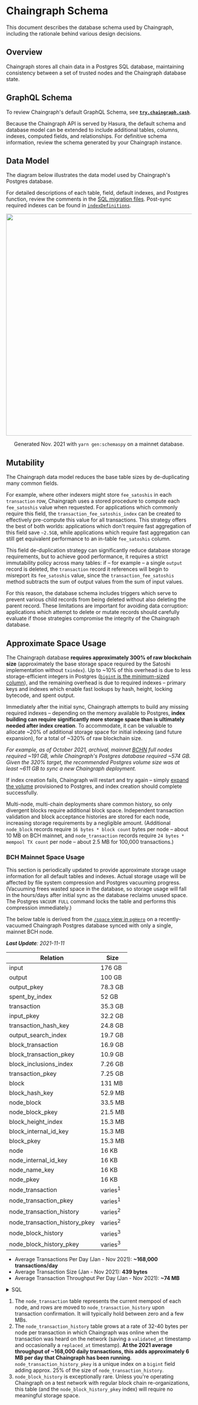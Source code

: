 # Chaingraph Schema

This document describes the database schema used by Chaingraph, including the rationale behind various design decisions.

## Overview

Chaingraph stores all chain data in a Postgres SQL database, maintaining consistency between a set of trusted nodes and the Chaingraph database state.

## GraphQL Schema

To review Chaingraph's default GraphQL Schema, see [**`try.chaingraph.cash`**](https://try.chaingraph.cash).

Because the Chaingraph API is served by Hasura, the default schema and database model can be extended to include additional tables, columns, indexes, computed fields, and relationships. For definitive schema information, review the schema generated by your Chaingraph instance.

## Data Model

The diagram below illustrates the data model used by Chaingraph's Postgres database.

For detailed descriptions of each table, field, default indexes, and Postgres function, review the comments in the [SQL migration files](../images/hasura/hasura-data/migrations/default). Post-sync required indexes can be found in [`indexDefinitions`](../src/components/db-utils.ts).

<!-- Generated using `yarn gen:schemaspy` on a database synced to mainnet -->

<p align="center"><img width="600" src="./schema.png" /></p>
<p align="center">Generated Nov. 2021 with <code>yarn gen:schemaspy</code> on a mainnet database.</p>

## Mutability

The Chaingraph data model reduces the base table sizes by de-duplicating many common fields.

For example, where other indexers might store `fee_satoshis` in each `transaction` row, Chaingraph uses a stored procedure to compute each `fee_satoshis` value when requested. For applications which commonly require this field, the `transaction_fee_satoshis_index` can be created to effectively pre-compute this value for all transactions. This strategy offers the best of both worlds: applications which don't require fast aggregation of this field save `~2.5GB`, while applications which require fast aggregation can still get equivalent performance to an in-table `fee_satoshis` column.

This field de-duplication strategy can significantly reduce database storage requirements, but to achieve good performance, it requires a strict immutability policy across many tables: if – for example – a single `output` record is deleted, the `transaction` record it references will begin to misreport its `fee_satoshis` value, since the `transaction_fee_satoshis` method subtracts the sum of output values from the sum of input values.

For this reason, the database schema includes triggers which serve to prevent various child records from being deleted without also deleting the parent record. These limitations are important for avoiding data corruption: applications which attempt to delete or mutate records should carefully evaluate if those strategies compromise the integrity of the Chaingraph database.

<!-- TODO: additional triggers to prevent corruption via deletions -->

## Approximate Space Usage

The Chaingraph database **requires approximately 300% of raw blockchain size** (approximately the base storage space required by the Satoshi implementation without `txindex`). Up to ~10% of this overhead is due to less storage-efficient integers in Postgres ([`bigint` is the minimum-sized column](../.github/CONTRIBUTING.md#use-of-bigint-for-uint32-in-postgres)), and the remaining overhead is due to required indexes – primary keys and indexes which enable fast lookups by hash, height, locking bytecode, and spent output.

Immediately after the initial sync, Chaingraph attempts to build any missing required indexes – depending on the memory available to Postgres, **index building can require significantly more storage space than is ultimately needed after index creation**. To accommodate, it can be valuable to allocate ~20% of additional storage space for initial indexing (and future expansion), for a total of ~320% of raw blockchain size.

_For example, as of October 2021, archival, mainnet [BCHN](https://bitcoincashnode.org/) full nodes required ~191 GB, while Chaingraph's Postgres database required ~574 GB. Given the 320% target, the recommended Postgres volume size was at least ~611 GB to sync a new Chaingraph deployment._

If index creation fails, Chaingraph will restart and try again – simply [expand the volume](../charts/chaingraph/readme.md#expanding-volumes) provisioned to Postgres, and index creation should complete successfully.

Multi-node, multi-chain deployments share common history, so only divergent blocks require additional block space. Independent transaction validation and block acceptance histories are stored for each node, increasing storage requirements by a negligible amount. (Additional `node_block` records require `16 bytes * block count` bytes per node – about 10 MB on BCH mainnet, and `node_transaction` records require `24 bytes * mempool TX count` per node – about 2.5 MB for 100,000 transactions.)

### BCH Mainnet Space Usage

This section is periodically updated to provide approximate storage usage information for all default tables and indexes. Actual storage usage will be affected by file system compression and Postgres vacuuming progress. (Vacuuming frees wasted space in the database, so storage usage will fall in the hours/days after initial sync as the database reclaims unused space. The Postgres `VACUUM FULL` command locks the table and performs this compression immediately.)

The below table is derived from the [`/space` view in `pgHero`](../.github/CONTRIBUTING.md#using-pghero) on a recently-vacuumed Chaingraph Postgres database synced with only a single, mainnet BCH node.

_**Last Update**: 2021-11-11_

| Relation                      | Size               |
| ----------------------------- | ------------------ |
| input                         | 176 GB             |
| output                        | 100 GB             |
| output_pkey                   | 78.3 GB            |
| spent_by_index                | 52 GB              |
| transaction                   | 35.3 GB            |
| input_pkey                    | 32.2 GB            |
| transaction_hash_key          | 24.8 GB            |
| output_search_index           | 19.7 GB            |
| block_transaction             | 16.9 GB            |
| block_transaction_pkey        | 10.9 GB            |
| block_inclusions_index        | 7.26 GB            |
| transaction_pkey              | 7.25 GB            |
| block                         | 131 MB             |
| block_hash_key                | 52.9 MB            |
| node_block                    | 33.5 MB            |
| node_block_pkey               | 21.5 MB            |
| block_height_index            | 15.3 MB            |
| block_internal_id_key         | 15.3 MB            |
| block_pkey                    | 15.3 MB            |
| node                          | 16 KB              |
| node_internal_id_key          | 16 KB              |
| node_name_key                 | 16 KB              |
| node_pkey                     | 16 KB              |
| node_transaction              | varies<sup>1</sup> |
| node_transaction_pkey         | varies<sup>1</sup> |
| node_transaction_history      | varies<sup>2</sup> |
| node_transaction_history_pkey | varies<sup>2</sup> |
| node_block_history            | varies<sup>3</sup> |
| node_block_history_pkey       | varies<sup>3</sup> |

- Average Transactions Per Day (Jan - Nov 2021): **~168,000 transactions/day**
- Average Transaction Size (Jan - Nov 2021): **439 bytes**
- Average Transaction Throughput Per Day (Jan - Nov 2021): **~74 MB**

<details><summary>SQL</summary>

```sql
SELECT (COUNT(*) / DATE_PART('doy', now())) AS avg_tx_per_day
  FROM block_transaction WHERE block_transaction.block_internal_id IN
    (SELECT block.internal_id FROM block
      WHERE block.timestamp >
        extract(epoch from TO_TIMESTAMP(DATE_PART('year', now())::text, 'YYYY')::timestamp AT time zone 'UTC'));
```

```sql
SELECT
  AVG(transaction.size_bytes) AS avg_tx_bytes,
  (SUM(transaction.size_bytes) / DATE_PART('doy', now())) AS avg_tx_bytes_per_day
  FROM transaction
    JOIN block_transaction ON transaction.internal_id = block_transaction.transaction_internal_id
  WHERE block_transaction.block_internal_id IN
    (SELECT block.internal_id FROM block
      WHERE block.timestamp >
        extract(epoch from TO_TIMESTAMP(DATE_PART('year', now())::text, 'YYYY')::timestamp AT time zone 'UTC'));
```

</details>

1. The `node_transaction` table represents the current mempool of each node, and rows are moved to `node_transaction_history` upon transaction confirmation. It will typically hold between zero and a few MBs.
2. The `node_transaction_history` table grows at a rate of 32-40 bytes per node per transaction in which Chaingraph was online when the transaction was heard on the network (saving a `validated_at` timestamp and occasionally a `replaced_at` timestamp). **At the 2021 average throughput of ~168,000 daily transactions, this adds approximately 6 MB per day that Chaingraph has been running**. `node_transaction_history_pkey` is a unique index on a `bigint` field adding approx. 25% of the size of `node_transaction_history`.
3. `node_block_history` is exceptionally rare. Unless you're operating Chaingraph on a test network with regular block chain re-organizations, this table (and the `node_block_history_pkey` index) will require no meaningful storage space.
